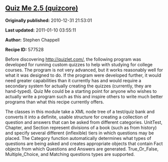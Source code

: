 ## [Quiz Me 2.5 (quizcore)](https://code.activestate.com/recipes/577528-quiz-me-25-quizcore)

**Originally published:** 2010-12-31 21:53:01

**Last updated:** 2011-01-10 03:55:11

**Author:** Stephen Chappell

**Recipe ID:** 577528

Before discovering http://quizlet.com/, the following program was developed for running custom quizzes to help with studying for college courses. The program is not very advanced, but it works reasonably well for what it was designed to do. If the program were developed further, it would need greater capabilities than it currently has and would require a secondary system for actually creating the quizzes (currently, they are hand-typed). Quiz Me could be a starting point for anyone who wishes to actually write a program such as this and inspire others to write much better programs than what this recipe currently offers.

The classes in this module take a XML node tree of a test/quiz bank and converts it into a definite, usable structure for creating a collection of question and answers that can be asked from different categories. UnitTest, Chapter, and Section represent divisions of a book (such as from history) and specify several different (inflexible) tiers in which questions may be placed. The Category function automatically determines what types of questions are being asked and creates appropriate objects that contain Fact objects from which Questions and Answers are generated. True_Or_False, Multiple_Choice, and Matching questions types are supported.

